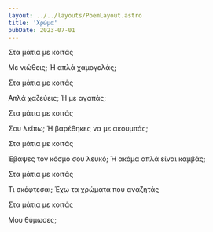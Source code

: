 ```yaml
---
layout: ../../layouts/PoemLayout.astro
title: 'Χρώμα'
pubDate: 2023-07-01
---
```


Στα μάτια με κοιτάς

Με νιώθεις; Ή απλά χαμογελάς;

Στα μάτια με κοιτάς

Απλά χαζεύεις; Ή με αγαπάς;

Στα μάτια με κοιτάς

Σου λείπω; Ή βαρέθηκες να με ακουμπάς;

Στα μάτια με κοιτάς

Έβαψες τον κόσμο σου λευκό; Ή ακόμα απλά είναι καμβάς;

Στα μάτια με κοιτάς

Τι σκέφτεσαι; Έχω τα χρώματα που αναζητάς

Στα μάτια με κοιτάς

Μου θύμωσες;
